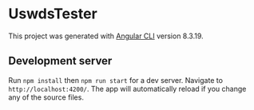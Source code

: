 # UswdsTester

This project was generated with [Angular CLI](https://github.com/angular/angular-cli) version 8.3.19.

## Development server

Run `npm install` then `npm run start` for a dev server. Navigate to `http://localhost:4200/`. The app will automatically reload if you change any of the source files.
